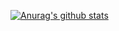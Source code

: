 [![Anurag's github stats](https://github-readme-stats.vercel.app/api?username=BrunuhVille&theme=tokyonight)](https://github.com/anuraghazra/github-readme-stats)
